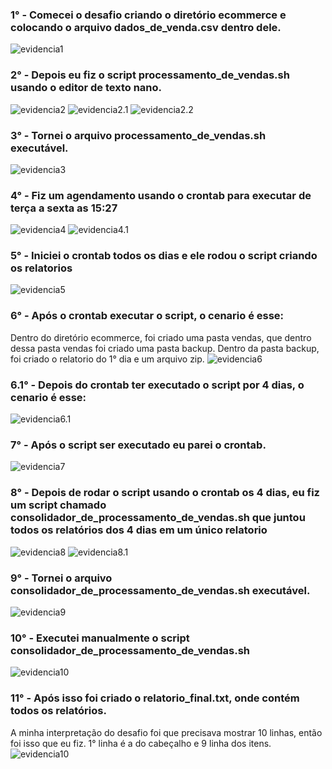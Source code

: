 ### 1° - Comecei o desafio criando o diretório ecommerce e colocando o arquivo dados_de_venda.csv dentro dele.
![evidencia1](/Sprint%201/Evidencias/evidencia1.jpeg)

### 2° - Depois eu fiz o script processamento_de_vendas.sh usando o editor de texto nano. 

![evidencia2](/Sprint%201/Evidencias/evidencia2.jpeg)
![evidencia2.1](/Sprint%201/Evidencias/evidencia2.1.jpeg)
![evidencia2.2](/Sprint%201/Evidencias/evidencia2.2.jpeg)

### 3° - Tornei o arquivo processamento_de_vendas.sh executável.
![evidencia3](/Sprint%201/Evidencias/evidencia3.jpeg)

### 4° - Fiz um agendamento usando o crontab para executar de terça a sexta as 15:27
![evidencia4](/Sprint%201/Evidencias/evidencia4.jpeg)
![evidencia4.1](/Sprint%201/Evidencias/evidencia4.1.jpeg.png)

### 5° - Iniciei o crontab todos os dias e ele rodou o script criando os relatorios
![evidencia5](/Sprint%201/Evidencias/evidencia5.jpeg)

### 6° - Após o crontab executar o script, o cenario é esse: 
Dentro do diretório ecommerce, foi criado uma pasta vendas, que dentro dessa pasta vendas foi criado uma pasta backup. Dentro da pasta backup, foi criado o relatorio do 1° dia e um arquivo zip.
![evidencia6](/Sprint%201/Evidencias/evidencia6.jpeg)

### 6.1° -  Depois do crontab ter executado o script por 4 dias, o cenario é esse: 
![evidencia6.1](/Sprint%201/Evidencias/evidencia6.1.jpeg)

### 7° - Após o script ser executado eu parei o crontab.
![evidencia7](/Sprint%201/Evidencias/evidencia7.jpeg)


### 8° - Depois de rodar o script usando o crontab os 4 dias, eu fiz um script chamado consolidador_de_processamento_de_vendas.sh que juntou todos os relatórios dos 4 dias em um único relatorio 
![evidencia8](/Sprint%201/Evidencias/evidencia8.jpeg)
![evidencia8.1](/Sprint%201/Evidencias/evidencia8.1.jpeg)


### 9° - Tornei o arquivo consolidador_de_processamento_de_vendas.sh executável.
![evidencia9](/Sprint%201/Evidencias/evidencia9.jpeg)

### 10° - Executei manualmente o script consolidador_de_processamento_de_vendas.sh
![evidencia10](/Sprint%201/Evidencias/evidencia10.jpeg)

### 11° - Após isso foi criado o relatorio_final.txt, onde contém todos os relatórios.
A minha interpretação do desafio foi que precisava mostrar 10 linhas, então foi isso que eu fiz. 1° linha é a do cabeçalho e 9 linha dos itens.
![evidencia10](/Sprint%201/Evidencias/evidencia11.jpeg)
